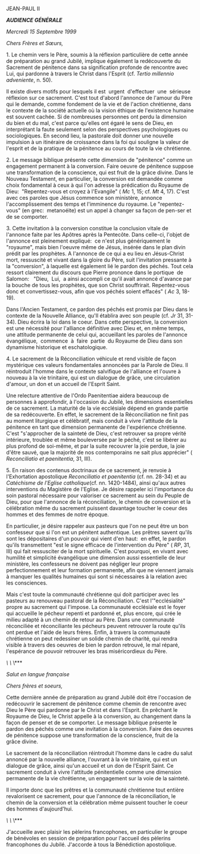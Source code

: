 JEAN-PAUL II

***AUDIENCE GÉNÉRALE***

*Mercredi 15 Septembre 1999*

*Chers Frères et Sœurs,*

1. Le chemin vers le Père, soumis à la réflexion particulière de cette année de préparation au grand Jubilé, implique également la redécouverte du Sacrement de pénitence dans sa signification profonde de rencontre avec Lui, qui pardonne à travers le Christ dans l'Esprit (cf. *Tertio millennio adveniente*, n. 50).

Il existe divers motifs pour lesquels il est  urgent  d'effectuer  une  sérieuse réflexion sur ce sacrement. C'est tout d'abord l'annonce de l'amour du Père qui le demande, comme fondement de la vie et de l'action chrétienne, dans le contexte de la société actuelle où la vision éthique de l'existence humaine est souvent cachée. Si de nombreuses personnes ont perdu la dimension du bien et du mal, c'est parce qu'elles ont égaré le sens de Dieu, en interprétant la faute seulement selon des perspectives psychologiques ou sociologiques. En second lieu, la pastorale doit donner une nouvelle impulsion à un itinéraire de croissance dans la foi qui souligne la valeur de l'esprit et de la pratique de la pénitence au cours de toute la vie chrétienne.

2. Le message biblique présente cette dimension de "pénitence" comme un engagement permanent à la conversion. Faire oeuvre de pénitence suppose une transformation de la conscience, qui est fruit de la grâce divine. Dans le Nouveau Testament, en particulier, la conversion est demandée comme choix fondamental à ceux à qui l'on adresse la prédication du Royaume de Dieu:  "Repentez-vous et croyez à l'Evangile" ( *Mc* 1, 15; cf. *Mt* 4, 17). C'est avec ces paroles que Jésus commence son ministère, annonce l'accomplissement des temps et l'imminence du royaume. Le "repentez-vous" (en grec:  metanoéite) est un appel à changer sa façon de pen-ser et de se comporter.

3. Cette invitation à la conversion constitue la conclusion vitale de l'annonce faite par les Apôtres après la Pentecôte. Dans celle-ci, l'objet de l'annonce est pleinement expliqué:  ce n'est plus génériquement le "royaume", mais bien l'oeuvre même de Jésus, insérée dans le plan divin prédit par les prophètes. A l'annonce de ce qui a eu lieu en Jésus-Christ mort, ressuscité et vivant dans la gloire du Père, suit l'invitation pressante à la "conversion", à laquelle est également lié le pardon des péchés. Tout cela ressort clairement du discours que Pierre prononce dans le portique  de  Salomon:   "Dieu,  Lui,  a ainsi accompli ce qu'il avait annoncé d'avance par la bouche de tous les prophètes, que son Christ souffrirait. Repentez-vous donc et convertissez-vous, afin que vos péchés soient effacés" ( *Ac* 3, 18-19).

Dans l'Ancien Testament, ce pardon des péchés est promis par Dieu dans le contexte de la Nouvelle Alliance, qu'Il établira avec son peuple (cf. *Jr* 31, 31-34). Dieu écrira la loi dans le coeur. Dans cette perspective, la conversion est une nécessité pour l'alliance définitive avec Dieu et, en même temps, une attitude permanente de celui qui, accueillant les paroles de l'annonce évangélique,  commence  à  faire  partie  du Royaume de Dieu dans son dynamisme historique et eschatologique.

4. Le sacrement de la Réconciliation véhicule et rend visible de façon mystérique ces valeurs fondamentales annoncées par la Parole de Dieu. Il réintroduit l'homme dans le contexte salvifique de l'alliance et l'ouvre à nouveau à la vie trinitaire, qui est un dialogue de grâce, une circulation d'amour, un don et un accueil de l'Esprit Saint.

Une relecture attentive de l'Ordo Paenitentiae aidera beaucoup de personnes à approfondir, à l'occasion du Jubilé, les dimensions essentielles de ce sacrement. La maturité de la vie ecclésiale dépend en grande partie de sa redécouverte. En effet, le sacrement de la Réconciliation ne finit pas au moment liturgique et célébratif, mais conduit à vivre l'attitude de la pénitence en tant que dimension permanente de l'expérience chrétienne. C'est "s'approcher de la sainteté de Dieu, c'est retrouver sa propre vérité intérieure, troublée et même bouleversée par le péché, c'est se libérer au plus profond de soi-même, et par la suite recouvrer la joie perdue, la joie d'être sauvé, que la majorité de nos contemporains ne sait plus apprécier" ( *Reconciliatio et paenitentia*, 31, III).

5. En raison des contenus doctrinaux de ce sacrement, je renvoie à l'Exhortation apostolique *Reconciliatio et paenitentia* (cf. nn. 28-34) et au *Catéchisme de l'Eglise catholique*(cf. nn. 1420-1484), ainsi qu'aux autres interventions du Magistère de l'Eglise. Je désire rappeler ici l'importance du soin pastoral nécessaire pour valoriser ce sacrement au sein du Peuple de Dieu, pour que l'annonce de la réconciliation, le chemin de conversion et la célébration même du sacrement puissent davantage toucher le coeur des hommes et des femmes de notre époque.

En particulier, je désire rappeler aux pasteurs que l'on ne peut être un bon confesseur que si l'on est un pénitent authentique. Les prêtres savent qu'ils sont les dépositaires d'un pouvoir qui vient d'en haut:  en effet, le pardon qu'ils transmettent "est le signe efficace de l'intervention du Père" ( *RP*, 31, III) qui fait ressusciter de la mort spirituelle. C'est pourquoi, en vivant avec humilité et simplicité évangélique une dimension aussi essentielle de leur ministère, les confesseurs ne doivent pas négliger leur propre perfectionnement et leur formation permanente, afin que ne viennent jamais à manquer les qualités humaines qui sont si nécessaires à la relation avec les consciences.

Mais c'est toute la communauté chrétienne qui doit participer avec les pasteurs au renouveau pastoral de la Réconciliation. C'est l'"ecclésialité" propre au sacrement qui l'impose. La communauté ecclésiale est le foyer qui accueille le pécheur repenti et pardonné et, plus encore, qui crée le milieu adapté à un chemin de retour au Père. Dans une communauté réconciliée et réconciliante les pécheurs peuvent retrouver la route qu'ils ont perdue et l'aide de leurs frères. Enfin, à travers la communauté chrétienne on peut redessiner un solide chemin de charité, qui rendra visible à travers des oeuvres de bien le pardon retrouvé, le mal réparé, l'espérance de pouvoir retrouver les bras miséricordieux du Père.

**\\* \\* \\***

*Salut en langue française*

*Chers frères et soeurs,*

Cette dernière année de préparation au grand Jubilé doit être l'occasion de redécouvrir le sacrement de pénitence comme chemin de rencontre avec Dieu le Père qui pardonne par le Christ et dans l'Esprit. En prêchant le Royaume de Dieu, le Christ appelle à la conversion, au changement dans la façon de penser et de se comporter. Le message biblique présente le pardon des péchés comme une invitation à la conversion. Faire des oeuvres de pénitence suppose une transformation de la conscience, fruit de la grâce divine.

Le sacrement de la réconciliation réintroduit l'homme dans le cadre du salut annoncé par la nouvelle alliance, l'ouvrant à la vie trinitaire, qui est un dialogue de grâce, ainsi qu'un accueil et un don de l'Esprit Saint. Ce sacrement conduit à vivre l'attitude pénitentielle comme une dimension permanente de la vie chrétienne, un engagement sur la voie de la sainteté.

Il importe donc que les prêtres et la communauté chrétienne tout entière revalorisent ce sacrement, pour que l'annonce de la réconciliation, le chemin de la conversion et la célébration même puissent toucher le coeur des hommes d'aujourd'hui.

**\\* \\* \\***

J'accueille avec plaisir les pèlerins francophones, en particulier le groupe de bénévoles en session de préparation pour l'accueil des pèlerins francophones du Jubilé. J'accorde à tous la Bénédiction apostolique.